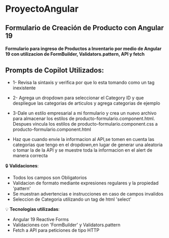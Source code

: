 # ProyectoAngular


## Formulario de Creación de Producto con Angular 19

#### Formulario para ingreso de Productos a Inventario por medio de Angular 19 con utilizacion de FormBuilder, Validators.pattern, API y fetch ####

## Prompts de Copilot Utilizados:

* 1- Revisa la sintaxis y verifica por que <app-producto-formulario></app-producto-formulario> lo esta tomando como un tag inexistente

* 2- Agrega un dropdown para seleccionar el Category ID y que despliegue las categorias de articulos y agrega categorias de ejemplo

* 3-Dale un estilo empresarial a mi formulario y crea un nuevo archivo para almacenar los estilos de producto-formulario.component.html. Despues vincula los estilos de producto-formulario.component.css a producto-formulario.component.html

* Haz que cuando envie la informacion al API,se tomen en cuenta las categorias que tengo en el dropdown,en lugar de generar una aleatoria o tomar la de la API y se muestre toda la informacion en el alert de manera correcta 

🔒 **Validaciones**:
* Todos los campos son Obligatorios
* Validacion de formato mediante expresiones regulares y la propiedad 'pattern'
* Se muestran advertencias e instrucciones en caso de campos invalidos
* Seleccion de Categoria utilizando un tag de html 'select'

💡 **Tecnologías utilizadas**:

* Angular 19 Reactive Forms
* Validaciones con 'FormBuilder' y Validators.pattern
* Fetch a API para peticiones de tipo HTTP
